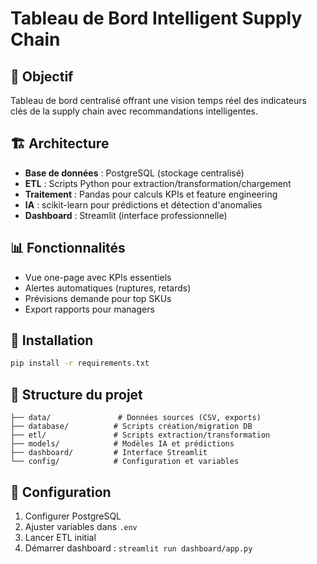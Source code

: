 # Tableau de Bord Intelligent Supply Chain

## 🎯 Objectif
Tableau de bord centralisé offrant une vision temps réel des indicateurs clés de la supply chain avec recommandations intelligentes.

## 🏗️ Architecture
- **Base de données** : PostgreSQL (stockage centralisé)
- **ETL** : Scripts Python pour extraction/transformation/chargement
- **Traitement** : Pandas pour calculs KPIs et feature engineering
- **IA** : scikit-learn pour prédictions et détection d'anomalies
- **Dashboard** : Streamlit (interface professionnelle)

## 📊 Fonctionnalités
- Vue one-page avec KPIs essentiels
- Alertes automatiques (ruptures, retards)
- Prévisions demande pour top SKUs
- Export rapports pour managers

## 🚀 Installation
```bash
pip install -r requirements.txt
```

## 📁 Structure du projet
```
├── data/               # Données sources (CSV, exports)
├── database/          # Scripts création/migration DB
├── etl/               # Scripts extraction/transformation
├── models/            # Modèles IA et prédictions
├── dashboard/         # Interface Streamlit
└── config/            # Configuration et variables
```

## 🔧 Configuration
1. Configurer PostgreSQL
2. Ajuster variables dans `.env`
3. Lancer ETL initial
4. Démarrer dashboard : `streamlit run dashboard/app.py`
